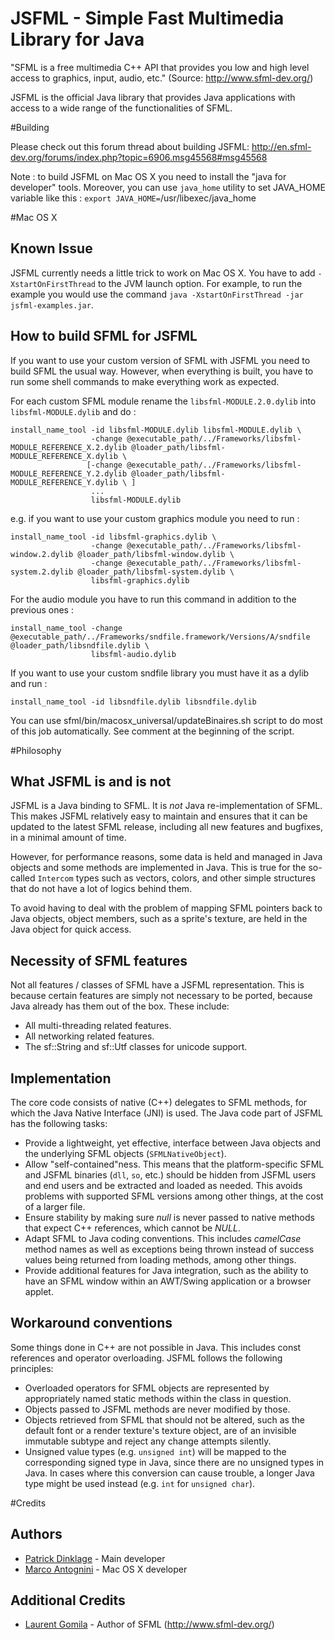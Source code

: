 
JSFML - Simple Fast Multimedia Library for Java
===============================================

"SFML is a free multimedia C++ API that provides you low and high level access to graphics, input, audio, etc." (Source: http://www.sfml-dev.org/)

JSFML is the official Java library that provides Java applications with access to a wide range of the functionalities of SFML.

#Building

Please check out this forum thread about building JSFML: http://en.sfml-dev.org/forums/index.php?topic=6906.msg45568#msg45568

Note : to build JSFML on Mac OS X you need to install the "java for developer" tools. Moreover, you can use `java_home` utility to set JAVA_HOME variable like this : `export JAVA_HOME=`/usr/libexec/java_home` `

#Mac OS X

## Known Issue

JSFML currently needs a little trick to work on Mac OS X. You have to add `-XstartOnFirstThread` to the JVM launch option. For example, to run the example you would use the command `java -XstartOnFirstThread -jar jsfml-examples.jar`.

## How to build SFML for JSFML

If you want to use your custom version of SFML with JSFML you need to build SFML the usual way. However, when everything is built, you have to run some shell commands to make everything work as expected.

For each custom SFML module rename the `libsfml-MODULE.2.0.dylib` into `libsfml-MODULE.dylib` and do :

    install_name_tool -id libsfml-MODULE.dylib libsfml-MODULE.dylib \
                      -change @executable_path/../Frameworks/libsfml-MODULE_REFERENCE_X.2.dylib @loader_path/libsfml-MODULE_REFERENCE_X.dylib \
                     [-change @executable_path/../Frameworks/libsfml-MODULE_REFERENCE_Y.2.dylib @loader_path/libsfml-MODULE_REFERENCE_Y.dylib \ ]
                      ...
                      libsfml-MODULE.dylib


e.g. if you want to use your custom graphics module you need to run :

    install_name_tool -id libsfml-graphics.dylib \
                      -change @executable_path/../Frameworks/libsfml-window.2.dylib @loader_path/libsfml-window.dylib \
                      -change @executable_path/../Frameworks/libsfml-system.2.dylib @loader_path/libsfml-system.dylib \
                      libsfml-graphics.dylib


For the audio module you have to run this command in addition to the previous ones :

    install_name_tool -change @executable_path/../Frameworks/sndfile.framework/Versions/A/sndfile @loader_path/libsndfile.dylib \
                      libsfml-audio.dylib


If you want to use your custom sndfile library you must have it as a dylib and run :

    install_name_tool -id libsndfile.dylib libsndfile.dylib


You can use sfml/bin/macosx_universal/updateBinaires.sh script to do most of this job automatically. See comment at the beginning of the script.


#Philosophy

What JSFML is and is not
------------------------
JSFML is a Java binding to SFML. It is _not_ Java re-implementation of SFML. This makes JSFML relatively easy to maintain and ensures that it can be updated to the latest SFML release, including all new features and bugfixes, in a minimal amount of time.

However, for performance reasons, some data is held and managed in Java objects and some methods are implemented in Java. This is true for the so-called `Intercom` types such as vectors, colors, and other simple structures that do not have a lot of logics behind them.

To avoid having to deal with the problem of mapping SFML pointers back to Java objects, object members, such as a sprite's texture, are held in the Java object for quick access.

Necessity of SFML features
--------------------------
Not all features / classes of SFML have a JSFML representation. This is because certain features are simply not necessary to be ported, because Java already has them out of the box. These include:

 * All multi-threading related features.
 * All networking related features.
 * The sf::String and sf::Utf classes for unicode support.

Implementation
--------------

The core code consists of native (C++) delegates to SFML methods, for which the Java Native Interface (JNI) is used. The Java code part of JSFML has the following tasks:

 * Provide a lightweight, yet effective, interface between Java objects and the underlying SFML objects (`SFMLNativeObject`).
 * Allow "self-contained"ness. This means that the platform-specific SFML and JSFML binaries (`dll`, `so`, etc.) should be hidden from JSFML users and end users and be extracted and loaded as needed. This avoids problems with supported SFML versions among other things, at the cost of a larger file.
 * Ensure stability by making sure _null_ is never passed to native methods that expect C++ references, which cannot be _NULL_.
 * Adapt SFML to Java coding conventions. This includes _camelCase_ method names as well as exceptions being thrown instead of success values being returned from loading methods, among other things.
 * Provide additional features for Java integration, such as the ability to have an SFML window within an AWT/Swing application or a browser applet.

Workaround conventions
----------------------
Some things done in C++ are not possible in Java. This includes const references and operator overloading. JSFML follows the following principles:

 * Overloaded operators for SFML objects are represented by appropriately named static methods within the class in question.
 * Objects passed to JSFML methods are never modified by those.
 * Objects retrieved from SFML that should not be altered, such as the default font or a render texture's texture object, are of an invisible immutable subtype and reject any change attempts silently.
 * Unsigned value types (e.g. `unsigned int`) will be mapped to the corresponding signed type in Java, since there are no unsigned types in Java. In cases where this conversion can cause trouble, a longer Java type might be used instead (e.g. `int` for `unsigned char`).

#Credits

Authors
-------
* [Patrick Dinklage][1] - Main developer
* [Marco Antognini][2] - Mac OS X developer

Additional Credits
------------------
* [Laurent Gomila][3] - Author of SFML (http://www.sfml-dev.org/)

[1]: https://github.com/pdinklag
[2]: https://github.com/mantognini
[3]: https://github.com/LaurentGomila
